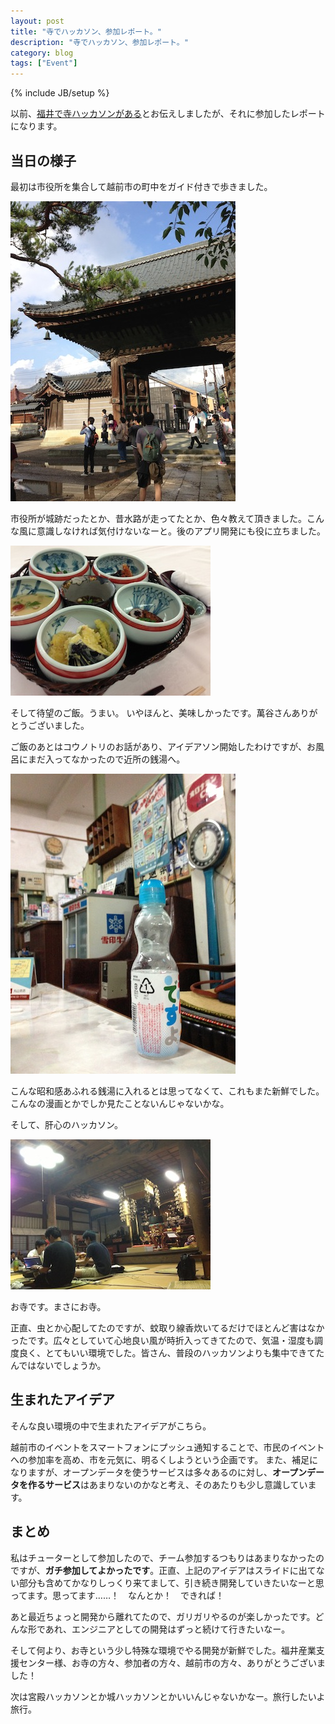 ```yaml
---
layout: post
title: "寺でハッカソン、参加レポート。"
description: "寺でハッカソン、参加レポート。"
category: blog
tags: ["Event"]
---
```

{% include JB/setup %}

以前、[福井で寺ハッカソンがある](/2013/06/14/fukui-temple-hackathon/)とお伝えしましたが、それに参加したレポートになります。

## 当日の様子

最初は市役所を集合して越前市の町中をガイド付きで歩きました。

![temple2](/assets/images/2013-06-22-temple.jpg)

市役所が城跡だったとか、昔水路が走ってたとか、色々教えて頂きました。こんな風に意識しなければ気付けないなーと。後のアプリ開発にも役に立ちました。

![meshi](/assets/images/2013-06-22-meshi.jpg)

そして待望のご飯。<span class="big">うまい。</span>
いやほんと、美味しかったです。萬谷さんありがとうございました。

ご飯のあとはコウノトリのお話があり、アイデアソン開始したわけですが、お風呂にまだ入ってなかったので近所の銭湯へ。

![furo](/assets/images/2013-06-22-furo.jpg)

こんな昭和感あふれる銭湯に入れるとは思ってなくて、これもまた新鮮でした。こんなの漫画とかでしか見たことないんじゃないかな。

そして、肝心のハッカソン。

![hack](/assets/images/2013-06-23-hack.jpg)

お寺です。まさにお寺。

正直、虫とか心配してたのですが、蚊取り線香炊いてるだけでほとんど害はなかったです。広々としていて心地良い風が時折入ってきてたので、気温・湿度も調度良く、とてもいい環境でした。皆さん、普段のハッカソンよりも集中できてたんではないでしょうか。

## 生まれたアイデア

そんな良い環境の中で生まれたアイデアがこちら。

<script async class="speakerdeck-embed" data-id="74010d50bfcd013094bb4e5911ec3094" data-ratio="1.33333333333333" src="//speakerdeck.com/assets/embed.js"></script>

越前市のイベントをスマートフォンにプッシュ通知することで、市民のイベントへの参加率を高め、市を元気に、明るくしようという企画です。
また、補足になりますが、オープンデータを使うサービスは多々あるのに対し、**オープンデータを作るサービス**はあまりないのかなと考え、そのあたりも少し意識しています。

## まとめ

私はチューターとして参加したので、チーム参加するつもりはあまりなかったのですが、**ガチ参加してよかったです**。正直、上記のアイデアはスライドに出てない部分も含めてかなりしっくり来てまして、引き続き開発していきたいなーと思ってます。思ってます……！　なんとか！　できれば！

あと最近ちょっと開発から離れてたので、ガリガリやるのが楽しかったです。どんな形であれ、エンジニアとしての開発はずっと続けて行きたいなー。

そして何より、お寺という少し特殊な環境でやる開発が新鮮でした。福井産業支援センター様、お寺の方々、参加者の方々、越前市の方々、ありがとうございました！

次は宮殿ハッカソンとか城ハッカソンとかいいんじゃないかなー。旅行したいよ旅行。
